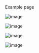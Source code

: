 Example page

![image](https://user-images.githubusercontent.com/96261554/197683839-44cff771-5cba-4b9a-903a-4653f9cddc1f.png)

![image](https://user-images.githubusercontent.com/96261554/197683898-4cbb68eb-4d1b-41b4-ac33-53834371aef7.png)

![image](https://user-images.githubusercontent.com/96261554/197683919-c51c1a6e-db66-404b-8a5a-b61d5e468ab5.png)

![image](https://user-images.githubusercontent.com/96261554/197683940-b4f74e2e-e3bc-4927-b386-061ae986f836.png)
